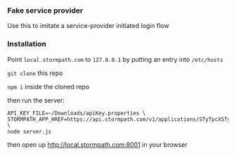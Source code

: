 ### Fake service provider

Use this to imitate a service-provider initiated login flow

### Installation

Point `local.stormpath.com` to `127.0.0.1` by putting an entry into `/etc/hosts`

`git clone` this repo

`npm i` inside the cloned repo

then run the server:

```
API_KEY_FILE=~/Downloads/apiKey.properties \
STORMPATH_APP_HREF=https://api.stormpath.com/v1/applications/STyTpcXSTyKkT3PTWW \
node server.js
```

then open up http://local.stormpath.com:8001 in your browser